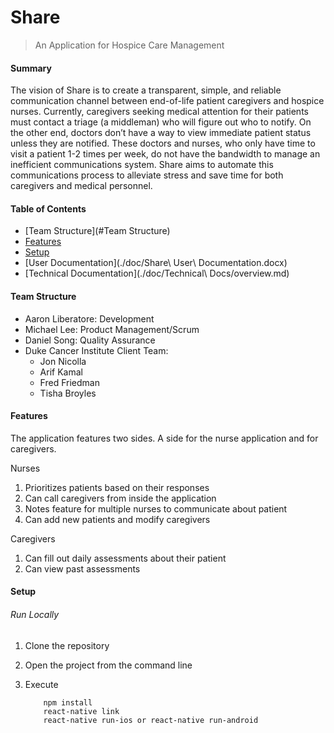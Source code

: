 # Share

> An Application for Hospice Care Management

#### Summary

The vision of Share is to create a transparent, simple, and reliable communication channel between end­-of-­life patient caregivers and hospice nurses. Currently, caregivers seeking medical attention for their patients must contact a triage (a middleman) who will figure out who to notify. On the other end, doctors don’t have a way to view immediate patient status unless they are notified. These doctors and nurses, who only have time to visit a patient 1­-2 times per week, do not have the bandwidth to manage an inefficient communications system. Share aims to automate this communications process to alleviate stress and save time for both caregivers and medical personnel.

#### Table of Contents
* [Team Structure](#Team Structure)
* [Features](#features)
* [Setup](#setup)
* [User Documentation](./doc/Share\ User\ Documentation.docx)
* [Technical Documentation](./doc/Technical\ Docs/overview.md)

#### Team Structure
 - Aaron Liberatore: Development
 - Michael Lee: Product Management/Scrum
 - Daniel Song: Quality Assurance
 - Duke Cancer Institute Client Team:
	 - Jon Nicolla
	 - Arif Kamal
	 - Fred Friedman
     - Tisha Broyles

#### Features

The application features two sides. A side for the nurse application and for caregivers.

Nurses
1. Prioritizes patients based on their responses
2. Can call caregivers from inside the application
3. Notes feature for multiple nurses to communicate about patient
4. Can add new patients and modify caregivers

Caregivers
1. Can fill out daily assessments about their patient
2. Can view past assessments


#### Setup

###### Run Locally

1. Clone the repository
2. Open the project from the command line
3. Execute

    ```
        npm install
        react-native link
        react-native run-ios or react-native run-android
    ```
